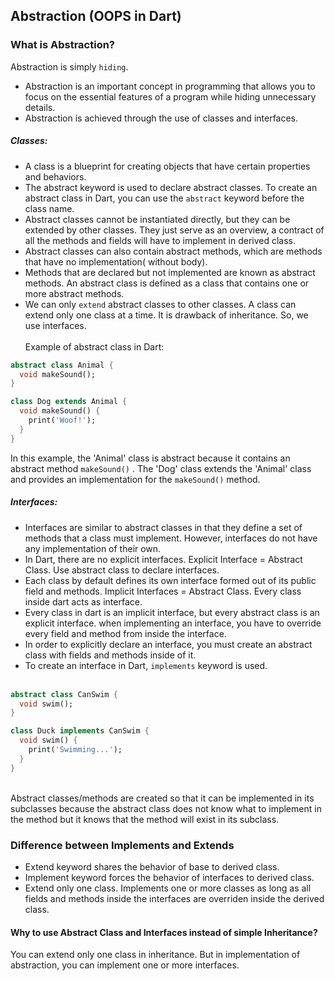 ## Abstraction (OOPS in Dart)

### What is Abstraction?

Abstraction is simply `hiding`.

- Abstraction is an important concept in programming that allows you to focus on the essential
  features of a program while hiding unnecessary details.
- Abstraction is achieved through the use of classes and interfaces.

##### Classes:

- A class is a blueprint for creating objects that have certain properties and behaviors.
- The abstract keyword is used to declare abstract classes. To create an abstract class in Dart, you
  can use the `abstract` keyword before the class name.
- Abstract classes cannot be instantiated directly, but they can be extended by other classes. They
  just serve as an overview, a contract of all the methods and fields will have to implement in
  derived class.
- Abstract classes can also contain abstract methods, which are methods that have no implementation(
  without body).
- Methods that are declared but not implemented are known as abstract methods. An abstract class is
  defined as a class that contains one or more abstract methods.
- We can only `extend` abstract classes to other classes. A class can extend only one class at a
  time. It is drawback of inheritance. So, we use interfaces.
  <br/><br/> Example of abstract class in Dart:

```dart
abstract class Animal {
  void makeSound();
}

class Dog extends Animal {
  void makeSound() {
    print('Woof!');
  }
}
```

In this example, the 'Animal' class is abstract because it contains an abstract method `makeSound()`
. The 'Dog' class extends the 'Animal' class and provides an implementation for the `makeSound()`
method.

##### Interfaces:

- Interfaces are similar to abstract classes in that they define a set of methods that a class must
  implement. However, interfaces do not have any implementation of their own.
- In Dart, there are no explicit interfaces. Explicit Interface = Abstract Class. Use abstract class
  to declare interfaces.
- Each class by default defines its own interface formed out
  of its public field and methods. Implicit Interfaces = Abstract Class. Every class inside dart
  acts as interface.
- Every class in dart is an implicit interface, but every abstract class is an explicit interface.
  when implementing an interface, you have to override every field and method from inside the
  interface.
- In order to explicitly declare an interface, you must create an abstract class with fields and
  methods inside of it.
- To create an interface in Dart, `implements` keyword is used.
  <br/><br/>

```dart
abstract class CanSwim {
  void swim();
}

class Duck implements CanSwim {
  void swim() {
    print('Swimming...');
  }
}
```

  <br/> Abstract classes/methods are created so that it can be implemented in its subclasses because
  the abstract class does not know what to implement in the method but it knows that the method will
  exist in its subclass.

### Difference between Implements and Extends

- Extend keyword shares the behavior of base to derived class.
- Implement keyword forces the behavior of interfaces to derived class.
- Extend only one class. Implements one or more classes as long as all fields and methods inside the
  interfaces are overriden inside the derived class.

#### Why to use Abstract Class and Interfaces instead of simple Inheritance?

You can extend only one class in inheritance. But in implementation of abstraction, you can
implement one or more interfaces.